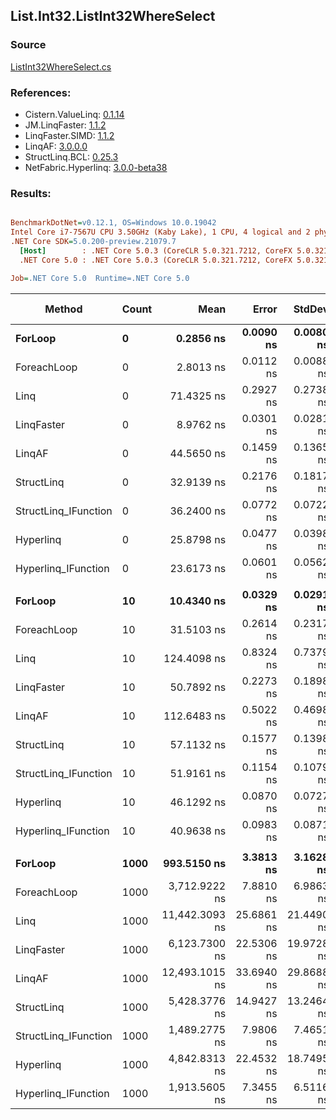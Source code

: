 ﻿## List.Int32.ListInt32WhereSelect

### Source
[ListInt32WhereSelect.cs](../LinqBenchmarks/List/Int32/ListInt32WhereSelect.cs)

### References:
- Cistern.ValueLinq: [0.1.14](https://www.nuget.org/packages/Cistern.ValueLinq/0.1.14)
- JM.LinqFaster: [1.1.2](https://www.nuget.org/packages/JM.LinqFaster/1.1.2)
- LinqFaster.SIMD: [1.1.2](https://www.nuget.org/packages/LinqFaster.SIMD/1.0.3)
- LinqAF: [3.0.0.0](https://www.nuget.org/packages/LinqAF/3.0.0.0)
- StructLinq.BCL: [0.25.3](https://www.nuget.org/packages/StructLinq.BCL/0.25.3)
- NetFabric.Hyperlinq: [3.0.0-beta38](https://www.nuget.org/packages/NetFabric.Hyperlinq/3.0.0-beta38)

### Results:
``` ini

BenchmarkDotNet=v0.12.1, OS=Windows 10.0.19042
Intel Core i7-7567U CPU 3.50GHz (Kaby Lake), 1 CPU, 4 logical and 2 physical cores
.NET Core SDK=5.0.200-preview.21079.7
  [Host]        : .NET Core 5.0.3 (CoreCLR 5.0.321.7212, CoreFX 5.0.321.7212), X64 RyuJIT
  .NET Core 5.0 : .NET Core 5.0.3 (CoreCLR 5.0.321.7212, CoreFX 5.0.321.7212), X64 RyuJIT

Job=.NET Core 5.0  Runtime=.NET Core 5.0  

```
|               Method | Count |           Mean |      Error |     StdDev |  Ratio | RatioSD |  Gen 0 | Gen 1 | Gen 2 | Allocated |
|--------------------- |------ |---------------:|-----------:|-----------:|-------:|--------:|-------:|------:|------:|----------:|
|              **ForLoop** |     **0** |      **0.2856 ns** |  **0.0090 ns** |  **0.0080 ns** |   **1.00** |    **0.00** |      **-** |     **-** |     **-** |         **-** |
|          ForeachLoop |     0 |      2.8013 ns |  0.0112 ns |  0.0088 ns |   9.79 |    0.27 |      - |     - |     - |         - |
|                 Linq |     0 |     71.4325 ns |  0.2927 ns |  0.2738 ns | 250.34 |    6.77 | 0.0726 |     - |     - |     152 B |
|           LinqFaster |     0 |      8.9762 ns |  0.0301 ns |  0.0281 ns |  31.46 |    0.88 | 0.0153 |     - |     - |      32 B |
|               LinqAF |     0 |     44.5650 ns |  0.1459 ns |  0.1365 ns | 156.14 |    4.28 |      - |     - |     - |         - |
|           StructLinq |     0 |     32.9139 ns |  0.2176 ns |  0.1817 ns | 115.27 |    3.38 | 0.0306 |     - |     - |      64 B |
| StructLinq_IFunction |     0 |     36.2400 ns |  0.0772 ns |  0.0722 ns | 126.95 |    3.42 |      - |     - |     - |         - |
|            Hyperlinq |     0 |     25.8798 ns |  0.0477 ns |  0.0398 ns |  90.63 |    2.59 |      - |     - |     - |         - |
|  Hyperlinq_IFunction |     0 |     23.6173 ns |  0.0601 ns |  0.0562 ns |  82.72 |    2.22 |      - |     - |     - |         - |
|                      |       |                |            |            |        |         |        |       |       |           |
|              **ForLoop** |    **10** |     **10.4340 ns** |  **0.0329 ns** |  **0.0291 ns** |   **1.00** |    **0.00** |      **-** |     **-** |     **-** |         **-** |
|          ForeachLoop |    10 |     31.5103 ns |  0.2614 ns |  0.2317 ns |   3.02 |    0.02 |      - |     - |     - |         - |
|                 Linq |    10 |    124.4098 ns |  0.8324 ns |  0.7379 ns |  11.92 |    0.07 | 0.0725 |     - |     - |     152 B |
|           LinqFaster |    10 |     50.7892 ns |  0.2273 ns |  0.1898 ns |   4.87 |    0.02 | 0.0344 |     - |     - |      72 B |
|               LinqAF |    10 |    112.6483 ns |  0.5022 ns |  0.4698 ns |  10.79 |    0.05 |      - |     - |     - |         - |
|           StructLinq |    10 |     57.1132 ns |  0.1577 ns |  0.1398 ns |   5.47 |    0.02 | 0.0306 |     - |     - |      64 B |
| StructLinq_IFunction |    10 |     51.9161 ns |  0.1154 ns |  0.1079 ns |   4.97 |    0.02 |      - |     - |     - |         - |
|            Hyperlinq |    10 |     46.1292 ns |  0.0870 ns |  0.0727 ns |   4.42 |    0.02 |      - |     - |     - |         - |
|  Hyperlinq_IFunction |    10 |     40.9638 ns |  0.0983 ns |  0.0871 ns |   3.93 |    0.01 |      - |     - |     - |         - |
|                      |       |                |            |            |        |         |        |       |       |           |
|              **ForLoop** |  **1000** |    **993.5150 ns** |  **3.3813 ns** |  **3.1628 ns** |   **1.00** |    **0.00** |      **-** |     **-** |     **-** |         **-** |
|          ForeachLoop |  1000 |  3,712.9222 ns |  7.8810 ns |  6.9863 ns |   3.74 |    0.01 |      - |     - |     - |         - |
|                 Linq |  1000 | 11,442.3093 ns | 25.6861 ns | 21.4490 ns |  11.51 |    0.05 | 0.0610 |     - |     - |     152 B |
|           LinqFaster |  1000 |  6,123.7300 ns | 22.5306 ns | 19.9728 ns |   6.16 |    0.03 | 2.0523 |     - |     - |    4304 B |
|               LinqAF |  1000 | 12,493.1015 ns | 33.6940 ns | 29.8688 ns |  12.57 |    0.05 |      - |     - |     - |         - |
|           StructLinq |  1000 |  5,428.3776 ns | 14.9427 ns | 13.2464 ns |   5.46 |    0.02 | 0.0305 |     - |     - |      64 B |
| StructLinq_IFunction |  1000 |  1,489.2775 ns |  7.9806 ns |  7.4651 ns |   1.50 |    0.01 |      - |     - |     - |         - |
|            Hyperlinq |  1000 |  4,842.8313 ns | 22.4532 ns | 18.7495 ns |   4.87 |    0.02 |      - |     - |     - |         - |
|  Hyperlinq_IFunction |  1000 |  1,913.5605 ns |  7.3455 ns |  6.5116 ns |   1.93 |    0.01 |      - |     - |     - |         - |

